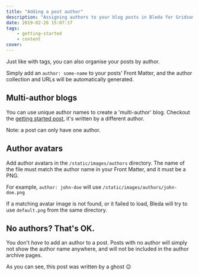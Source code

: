```yaml
---
title: "Adding a post author"
description: "Assigning authors to your blog posts in Bleda for Gridsome"
date: 2019-02-26 15:07:17
tags:
    - getting-started
    - content
cover:
---
```


Just like with tags, you can also organise your posts by author.

Simply add an `author: some-name` to your posts' Front Matter, and the author collection and URLs will be automatically generated.

## Multi-author blogs

You can use unique author names to create a 'multi-author' blog. Checkout the [getting started post](/getting-started-with-gridsome-and-bleda/), it's written by a different author.

Note: a post can only have one author.

## Author avatars

Add author avatars in the `/static/images/authors` directory. The name of the file must match the author name in your Front Matter, and it must be a PNG.

For example, `author: john-doe` will use `/static/images/authors/john-doe.png`

If a matching avatar image is not found, or it failed to load, Bleda will try to use `default.png` from the same directory.

## No authors? That's OK.

You don't _have_ to add an author to a post. Posts with no author will simply not show the author name anywhere, and will not be included in the author archive pages.

As you can see, this post was written by a ghost 😉
